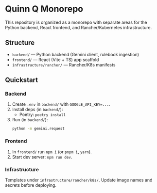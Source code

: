 # Quinn Q Monorepo

This repository is organized as a monorepo with separate areas for the Python backend, React frontend, and Rancher/Kubernetes infrastructure.

## Structure
- `backend/` — Python backend (Gemini client, rulebook ingestion)
- `frontend/` — React (Vite + TS) app scaffold
- `infrastructure/rancher/` — Rancher/K8s manifests

## Quickstart

### Backend
1. Create `.env` in `backend/` with `GOOGLE_API_KEY=...`.
2. Install deps (in `backend/`):
   - Poetry: `poetry install`
3. Run (in `backend/`):
   ```bash
   python -m gemini.request
   ```

### Frontend
1. In `frontend/` run `npm i` (or `pnpm i`, `yarn`).
2. Start dev server: `npm run dev`.

### Infrastructure
Templates under `infrastructure/rancher/k8s/`. Update image names and secrets before deploying.